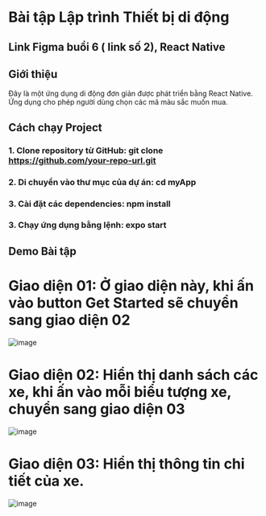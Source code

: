 # Bài tập Lập trình Thiết bị di động
## Link Figma buổi 6 ( link số 2), React Native

## Giới thiệu

Đây là một ứng dụng di động đơn giản được phát triển bằng React Native. 
Ứng dụng cho phép người dùng chọn các mã màu sắc muốn mua.

## Cách chạy Project
### 1. Clone repository từ GitHub: git clone https://github.com/your-repo-url.git
### 2. Di chuyển vào thư mục của dự án: cd myApp
### 3. Cài đặt các dependencies: npm install
### 3. Chạy ứng dụng bằng lệnh: expo start

## Demo Bài tập

# Giao diện 01: Ở giao diện này, khi ấn vào button Get Started sẽ chuyển sang giao diện 02
![image](https://github.com/user-attachments/assets/9a0b9477-a5f6-4665-98c8-1339bd77cba7)

# Giao diện 02: Hiển thị danh sách các xe, khi ấn vào mỗi biểu tượng xe, chuyển sang giao diện 03
![image](https://github.com/user-attachments/assets/90450e3d-92aa-4075-9df6-06ef2eab2d19)

# Giao diện 03: Hiển thị thông tin chi tiết của xe.
![image](https://github.com/user-attachments/assets/bbdd2087-1c3e-4b5e-a493-7ff37f532927)

